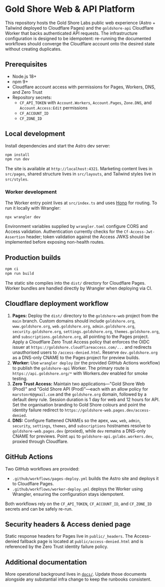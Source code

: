 # Gold Shore Web & API Platform

This repository hosts the Gold Shore Labs public web experience (Astro + Tailwind deployed to Cloudflare Pages) and the
`goldshore-api` Cloudflare Worker that backs authenticated API requests. The infrastructure configuration is designed to
be idempotent: re-running the documented workflows should converge the Cloudflare account onto the desired state without
creating duplicates.

## Prerequisites

- Node.js 18+
- npm 9+
- Cloudflare account access with permissions for Pages, Workers, DNS, and Zero Trust
- Repository secrets:
  - `CF_API_TOKEN` with `Account.Workers`, `Account.Pages`, `Zone.DNS`, and `Account.Access:Edit` permissions
  - `CF_ACCOUNT_ID`
  - `CF_ZONE_ID`

## Local development

Install dependencies and start the Astro dev server:

```bash
npm install
npm run dev
```

The site is available at `http://localhost:4321`. Marketing content lives in `src/pages`, shared structure lives in
`src/layouts`, and Tailwind styles live in `src/styles`.

### Worker development

The Worker entry point lives at `src/index.ts` and uses [Hono](https://hono.dev) for routing. To run it locally with
Wrangler:

```bash
npx wrangler dev
```

Environment variables supplied by `wrangler.toml` configure CORS and Access validation. Authentication currently checks
for the `Cf-Access-Jwt-Assertion` header; token validation against the Access JWKS should be implemented before exposing
non-health routes.

## Production builds

```bash
npm ci
npm run build
```

The static site compiles into the `dist/` directory for Cloudflare Pages. Worker bundles are handled directly by Wrangler
when deploying via CI.

## Cloudflare deployment workflow

1. **Pages:** Deploy the `dist/` directory to the `goldshore-web` project from the `main` branch. Custom domains should
   include `goldshore.org`, `www.goldshore.org`, `web.goldshore.org`, `admin.goldshore.org`,
   `security.goldshore.org`, `settings.goldshore.org`, `themes.goldshore.org`, and
   `subscriptions.goldshore.org`, all pointing to the Pages project. Apply a Cloudflare Zero Trust Access policy that
   enforces the OIDC issuer at `https://goldshore.cloudflareaccess.com/...` and redirects unauthorised users to
   `/access-denied.html`. Reserve `dev.goldshore.org` as a DNS-only CNAME to the Pages project for preview builds.
2. **Worker:** Use `wrangler deploy` (or the provided GitHub Actions workflow) to publish the `goldshore-api` Worker. The
   primary route is `https://api.goldshore.org/*` with Workers.dev enabled for smoke testing.
3. **Zero Trust Access:** Maintain two applications—"Gold Shore Web (Prod)" and "Gold Shore API (Prod)"—each with an allow
   policy for `marstonr6@gmail.com` and the `goldshore.org` domain, followed by a default deny rule. Session duration is
   1 day for web and 12 hours for API. Set the organisation branding to Gold Shore colours and point the identity failure
   redirect to `https://goldshore-web.pages.dev/access-denied`.
4. **DNS:** Configure flattened CNAMEs so the apex, `www`, `web`, `admin`, `security`, `settings`, `themes`, and
   `subscriptions` hostnames resolve to `goldshore-web.pages.dev` (proxied), while `dev` remains a DNS-only CNAME for
   previews. Point `api` to `goldshore-api.gslabs.workers.dev`, proxied through Cloudflare.

## GitHub Actions

Two GitHub workflows are provided:

- `.github/workflows/pages-deploy.yml` builds the Astro site and deploys it to Cloudflare Pages.
- `.github/workflows/worker-deploy.yml` deploys the Worker using Wrangler, ensuring the configuration stays idempotent.

Both workflows rely on the `CF_API_TOKEN`, `CF_ACCOUNT_ID`, and `CF_ZONE_ID` secrets and can be safely re-run.

## Security headers & Access denied page

Static response headers for Pages live in `public/_headers`. The Access-denied fallback page is located at
`public/access-denied.html` and is referenced by the Zero Trust identity failure policy.

## Additional documentation

More operational background lives in [`docs/`](docs/). Update those documents alongside any substantial infra change to
keep the runbooks consistent.
